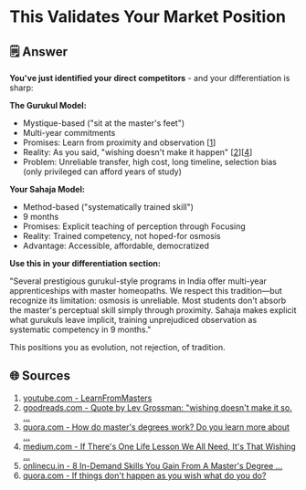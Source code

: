 # This Validates Your Market Position

## 🗒️ Answer

**You've just identified your direct competitors** - and your differentiation is sharp:

**The Gurukul Model:**

- Mystique-based ("sit at the master's feet")
- Multi-year commitments
- Promises: Learn from proximity and observation [[1](https://www.youtube.com/c/LearnFromMasters)]
- Reality: As you said, "wishing doesn't make it happen" [[2](https://www.goodreads.com/quotes/8470303-wishing-doesn-t-make-it-so-words-and-thoughts-don-t-change)][[4](https://medium.com/@UpliftWithQuotes/if-theres-one-life-lesson-we-all-need-it-s-that-wishing-doesn-t-make-it-so-113232eb2050)]
- Problem: Unreliable transfer, high cost, long timeline, selection bias (only privileged can afford years of study)

**Your Sahaja Model:**

- Method-based ("systematically trained skill")
- 9 months
- Promises: Explicit teaching of perception through Focusing
- Reality: Trained competency, not hoped-for osmosis
- Advantage: Accessible, affordable, democratized

**Use this in your differentiation section:**

"Several prestigious gurukul-style programs in India offer multi-year apprenticeships with master homeopaths. We respect this tradition—but recognize its limitation: osmosis is unreliable. Most students don't absorb the master's perceptual skill simply through proximity. Sahaja makes explicit what gurukuls leave implicit, training unprejudiced observation as systematic competency in 9 months."

This positions you as evolution, not rejection, of tradition.

## 🌐 Sources

1. [youtube.com - LearnFromMasters](https://www.youtube.com/c/LearnFromMasters)
2. [goodreads.com - Quote by Lev Grossman: "wishing doesn't make it so. ...](https://www.goodreads.com/quotes/8470303-wishing-doesn-t-make-it-so-words-and-thoughts-don-t-change)
3. [quora.com - How do master's degrees work? Do you learn more about ...](https://www.quora.com/How-do-master-s-degrees-work-Do-you-learn-more-about-your-first-degree-or-do-you-broaden-your-field)
4. [medium.com - If There's One Life Lesson We All Need, It's That Wishing ...](https://medium.com/@UpliftWithQuotes/if-theres-one-life-lesson-we-all-need-it-s-that-wishing-doesn-t-make-it-so-113232eb2050)
5. [onlinecu.in - 8 In-Demand Skills You Gain From A Master's Degree ...](https://www.onlinecu.in/blog/cu/in-demand-8-skills-you-gain-from-a-masters-degree-program.php)
6. [quora.com - If things don't happen as you wish what do you do?](https://www.quora.com/If-things-dont-happen-as-you-wish-what-do-you-do)